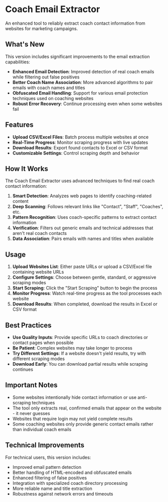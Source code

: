 # Coach Email Extractor

An enhanced tool to reliably extract coach contact information from websites for marketing campaigns.

## What's New

This version includes significant improvements to the email extraction capabilities:

- **Enhanced Email Detection**: Improved detection of real coach emails while filtering out false positives
- **Better Coach Name Association**: More advanced algorithms to pair emails with coach names and titles
- **Obfuscated Email Handling**: Support for various email protection techniques used on coaching websites
- **Robust Error Recovery**: Continue processing even when some websites fail

## Features

- **Upload CSV/Excel Files**: Batch process multiple websites at once
- **Real-Time Progress**: Monitor scraping progress with live updates
- **Download Results**: Export found contacts to Excel or CSV format
- **Customizable Settings**: Control scraping depth and behavior

## How It Works

The Coach Email Extractor uses advanced techniques to find real coach contact information:

1. **Smart Detection**: Analyzes web pages to identify coaching-related content
2. **Deep Scanning**: Follows relevant links like "Contact", "Staff", "Coaches", etc.
3. **Pattern Recognition**: Uses coach-specific patterns to extract contact information
4. **Verification**: Filters out generic emails and technical addresses that aren't real coach contacts
5. **Data Association**: Pairs emails with names and titles when available

## Usage

1. **Upload Websites List**: Either paste URLs or upload a CSV/Excel file containing website URLs
2. **Configure Settings**: Choose between gentle, standard, or aggressive scraping modes
3. **Start Scraping**: Click the "Start Scraping" button to begin the process
4. **Monitor Progress**: Watch real-time progress as the tool processes each website
5. **Download Results**: When completed, download the results in Excel or CSV format

## Best Practices

- **Use Quality Inputs**: Provide specific URLs to coach directories or contact pages when possible
- **Be Patient**: Complex websites may take longer to process
- **Try Different Settings**: If a website doesn't yield results, try with different scraping modes
- **Download Early**: You can download partial results while scraping continues

## Important Notes

- Some websites intentionally hide contact information or use anti-scraping techniques
- The tool only extracts real, confirmed emails that appear on the website - it never guesses
- Websites that require login may not yield complete results
- Some coaching websites only provide generic contact emails rather than individual coach emails

## Technical Improvements

For technical users, this version includes:

- Improved email pattern detection
- Better handling of HTML-encoded and obfuscated emails
- Enhanced filtering of false positives
- Integration with specialized coach directory processing
- More reliable name and title extraction
- Robustness against network errors and timeouts
